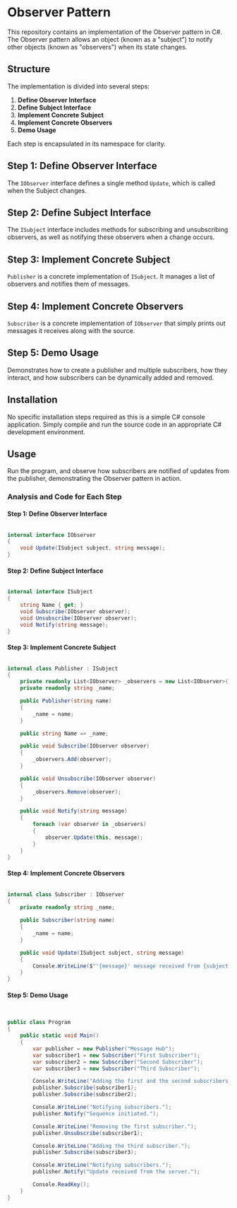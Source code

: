 
# Observer Pattern

This repository contains an implementation of the Observer pattern in C#. The Observer pattern allows an object (known as a "subject") to notify other objects (known as "observers") when its state changes.

## Structure

The implementation is divided into several steps:

1. **Define Observer Interface**
2. **Define Subject Interface**
3. **Implement Concrete Subject**
4. **Implement Concrete Observers**
5. **Demo Usage**

Each step is encapsulated in its namespace for clarity.

## Step 1: Define Observer Interface

The `IObserver` interface defines a single method `Update`, which is called when the Subject changes.

## Step 2: Define Subject Interface

The `ISubject` interface includes methods for subscribing and unsubscribing observers, as well as notifying these observers when a change occurs.

## Step 3: Implement Concrete Subject

`Publisher` is a concrete implementation of `ISubject`. It manages a list of observers and notifies them of messages.

## Step 4: Implement Concrete Observers

`Subscriber` is a concrete implementation of `IObserver` that simply prints out messages it receives along with the source.

## Step 5: Demo Usage

Demonstrates how to create a publisher and multiple subscribers, how they interact, and how subscribers can be dynamically added and removed.

## Installation

No specific installation steps required as this is a simple C# console application. Simply compile and run the source code in an appropriate C# development environment.

## Usage

Run the program, and observe how subscribers are notified of updates from the publisher, demonstrating the Observer pattern in action.



### Analysis and Code for Each Step

#### Step 1: Define Observer Interface

```csharp

internal interface IObserver
{
    void Update(ISubject subject, string message);
}
```

#### Step 2: Define Subject Interface

```csharp

internal interface ISubject
{
    string Name { get; }
    void Subscribe(IObserver observer);
    void Unsubscribe(IObserver observer);
    void Notify(string message);
}
```

#### Step 3: Implement Concrete Subject

```csharp

internal class Publisher : ISubject
{
    private readonly List<IObserver> _observers = new List<IObserver>();
    private readonly string _name;

    public Publisher(string name)
    {
        _name = name;
    }

    public string Name => _name;

    public void Subscribe(IObserver observer)
    {
        _observers.Add(observer);
    }

    public void Unsubscribe(IObserver observer)
    {
        _observers.Remove(observer);
    }

    public void Notify(string message)
    {
        foreach (var observer in _observers)
        {
            observer.Update(this, message);
        }
    }
}
```

#### Step 4: Implement Concrete Observers

```csharp

internal class Subscriber : IObserver
{
    private readonly string _name;

    public Subscriber(string name)
    {
        _name = name;
    }

    public void Update(ISubject subject, string message)
    {
        Console.WriteLine($"'{message}' message received from {subject.Name} by {_name}.");
    }
}
```

#### Step 5: Demo Usage

```csharp


public class Program
{
    public static void Main()
    {
        var publisher = new Publisher("Message Hub");
        var subscriber1 = new Subscriber("First Subscriber");
        var subscriber2 = new Subscriber("Second Subscriber");
        var subscriber3 = new Subscriber("Third Subscriber");

        Console.WriteLine("Adding the first and the second subscribers to the publisher.");
        publisher.Subscribe(subscriber1);
        publisher.Subscribe(subscriber2);

        Console.WriteLine("Notifying subscribers.");
        publisher.Notify("Sequence initiated.");

        Console.WriteLine("Removing the first subscriber.");
        publisher.Unsubscribe(subscriber1);

        Console.WriteLine("Adding the third subscriber.");
        publisher.Subscribe(subscriber3);

        Console.WriteLine("Notifying subscribers.");
        publisher.Notify("Update received from the server.");

        Console.ReadKey();
    }
}
```

